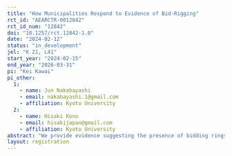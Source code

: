 ```yaml
---
title: "How Municipalities Respond to Evidence of Bid-Rigging"
rct_id: "AEARCTR-0012842"
rct_id_num: "12842"
doi: "10.1257/rct.12842-1.0"
date: "2024-02-12"
status: "in_development"
jel: "K 21, L41"
start_year: "2024-02-15"
end_year: "2026-03-31"
pi: "Kei Kawai"
pi_other:
  1:
    - name: Jun Nakabayashi
    - email: nakabayashi.1@gmail.com
    - affiliation: Kyoto University
  2:
    - name: Hisaki Kono
    - email: hisakijapan@gmail.com
    - affiliation: Kyoto University
abstract: "We provide evidence suggesting the presence of bidding rings to some municipalities. We are interested in understanding whether this information has any impact on subsequent auction outcomes."
layout: registration
---
```


